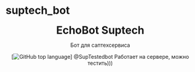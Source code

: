 # suptech_bot
<header>
<h1 style="display: inline">EchoBot Suptech</h1>

Бот для саптехсервиса
  
[![GitHub top language](https://img.shields.io/github/languages/top/Laxxiza/suptech_bot?style=flat-square&logo=github)]
@SupTestedbot
Работает на сервере, можно тестить)))
